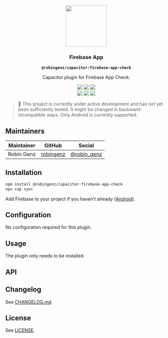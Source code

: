 <p align="center"><br><img src="https://user-images.githubusercontent.com/236501/85893648-1c92e880-b7a8-11ea-926d-95355b8175c7.png" width="128" height="128" /></p>
<h3 align="center">Firebase App</h3>
<p align="center"><strong><code>@robingenz/capacitor-firebase-app-check</code></strong></p>
<p align="center">
  Capacitor plugin for Firebase App Check. 
</p>

<p align="center">
  <img src="https://img.shields.io/maintenance/yes/2021?style=flat-square" />
  <a href="https://github.com/robingenz/capacitor-firebase-app-check/actions?query=workflow%3A%22CI%22"><img src="https://img.shields.io/github/workflow/status/robingenz/capacitor-firebase-app-check/CI/main?style=flat-square" /></a>
  <a href="https://www.npmjs.com/package/@robingenz/capacitor-firebase-app-check"><img src="https://img.shields.io/npm/l/@robingenz/capacitor-firebase-app-check?style=flat-square" /></a>
<br>
  <a href="https://www.npmjs.com/package/@robingenz/capacitor-firebase-app-check"><img src="https://img.shields.io/npm/dw/@robingenz/capacitor-firebase-app-check?style=flat-square" /></a>
  <a href="https://www.npmjs.com/package/@robingenz/capacitor-firebase-app-check"><img src="https://img.shields.io/npm/v/@robingenz/capacitor-firebase-app-check?style=flat-square" /></a>
<!-- ALL-CONTRIBUTORS-BADGE:START - Do not remove or modify this section -->
<a href="#contributors-"><img src="https://img.shields.io/badge/all%20contributors-1-orange?style=flat-square" /></a>
<!-- ALL-CONTRIBUTORS-BADGE:END -->
</p>

> 🚧 This project is currently under active development and has not yet been sufficiently tested. It might be changed in backward-incompatible ways. Only Android is currently supported.

## Maintainers

| Maintainer | GitHub                                    | Social                                        |
| ---------- | ----------------------------------------- | --------------------------------------------- |
| Robin Genz | [robingenz](https://github.com/robingenz) | [@robin_genz](https://twitter.com/robin_genz) |

## Installation

```bash
npm install @robingenz/capacitor-firebase-app-check
npx cap sync
```

Add Firebase to your project if you haven't already ([Android](https://firebase.google.com/docs/android/setup)).

## Configuration

No configuration required for this plugin.

## Usage

The plugin only needs to be installed.

## API

<docgen-index>



</docgen-index>

<docgen-api>
<!--Update the source file JSDoc comments and rerun docgen to update the docs below-->



</docgen-api>

## Changelog

See [CHANGELOG.md](https://github.com/robingenz/capacitor-firebase-app-check/blob/master/CHANGELOG.md).

## License

See [LICENSE](https://github.com/robingenz/capacitor-firebase-app-check/blob/master/LICENSE).
